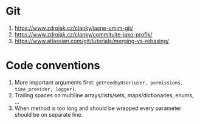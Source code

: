 # Git

1. https://www.zdrojak.cz/clanky/jasne-umim-git/
2. https://www.zdrojak.cz/clanky/commitujte-jako-profik/
3. https://www.atlassian.com/git/tutorials/merging-vs-rebasing/

# Code conventions
1. More important arguments first: `getFeedByUser(user, permissions, time_provider, logger)`.
2. Trailing spaces on multiline arrays/lists/sets, maps/dictionaries, enums, ...
3. When method is too long and should be wrapped every parameter should be on separate line.
